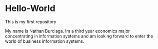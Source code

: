 # Hello-World
This is my first repository

My name is Nathan Burciaga. Im a third year economics major concentrating in information systems and am looking forward to enter the world of business information systems.
